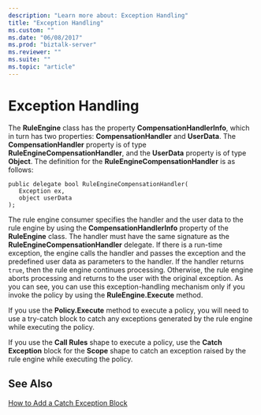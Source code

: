 ```yaml
---
description: "Learn more about: Exception Handling"
title: "Exception Handling"
ms.custom: ""
ms.date: "06/08/2017"
ms.prod: "biztalk-server"
ms.reviewer: ""
ms.suite: ""
ms.topic: "article"
---
```

# Exception Handling
The **RuleEngine** class has the property **CompensationHandlerInfo**, which in turn has two properties: **CompensationHandler** and **UserData**. The **CompensationHandler** property is of type **RuleEngineCompensationHandler**, and the **UserData** property is of type **Object**. The definition for the **RuleEngineCompensationHandler** is as follows:  
  
```  
public delegate bool RuleEngineCompensationHandler(  
   Exception ex,  
   object userData  
);  
```  
  
 The rule engine consumer specifies the handler and the user data to the rule engine by using the **CompensationHandlerInfo** property of the **RuleEngine** class. The handler must have the same signature as the **RuleEngineCompensationHandler** delegate. If there is a run-time exception, the engine calls the handler and passes the exception and the predefined user data as parameters to the handler. If the handler returns `true`, then the rule engine continues processing. Otherwise, the rule engine aborts processing and returns to the user with the original exception. As you can see, you can use this exception-handling mechanism only if you invoke the policy by using the **RuleEngine.Execute** method.  
  
 If you use the **Policy.Execute** method to execute a policy, you will need to use a try-catch block to catch any exceptions generated by the rule engine while executing the policy.  
  
 If you use the **Call Rules** shape to execute a policy, use the **Catch Exception** block for the **Scope** shape to catch an exception raised by the rule engine while executing the policy.  
  
## See Also  
 [How to Add a Catch Exception Block](../core/how-to-add-a-catch-exception-block3.md)
